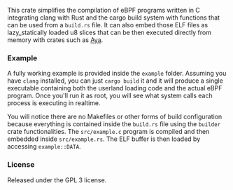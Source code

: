This crate simplifies the compilation of eBPF programs written in C integrating clang with Rust and the cargo build system with functions that can be used from a `build.rs` file. It can also embed those ELF files as lazy_statically loaded u8 slices that can be then executed directly from memory with crates such as [Aya](https://github.com/alessandrod/aya).

### Example

A fully working example is provided inside the `example` folder. Assuming you have `clang` installed, you can just `cargo build` it and it will produce a single executable containing both the userland loading code and the actual eBPF program. Once you'll run it as root, you will see what system calls each process is executing in realtime.

You will notice there are no Makefiles or other forms of build configuration because everything is contained inside the `build.rs` file using the `builder` crate functionalities. The `src/example.c` program is compiled and then embedded inside `src/example.rs`. The ELF buffer is then loaded by accessing `example::DATA`.

### License

Released under the GPL 3 license.